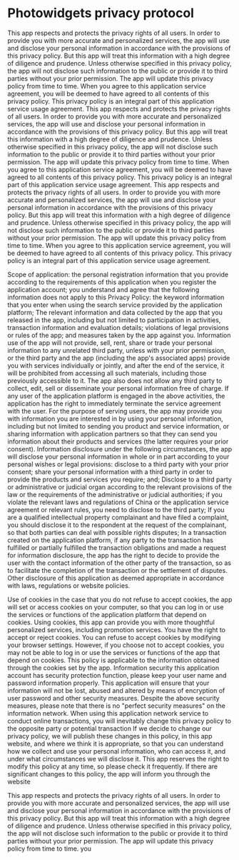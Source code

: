 # Photowidgets privacy protocol
This app respects and protects the privacy rights of all users. In order to provide you with more accurate and personalized services, the app will use and disclose your personal information in accordance with the provisions of this privacy policy. But this app will treat this information with a high degree of diligence and prudence. Unless otherwise specified in this privacy policy, the app will not disclose such information to the public or provide it to third parties without your prior permission. The app will update this privacy policy from time to time. When you agree to this application service agreement, you will be deemed to have agreed to all contents of this privacy policy. This privacy policy is an integral part of this application service usage agreement.
  This app respects and protects the privacy rights of all users. In order to provide you with more accurate and personalized services, the app will use and disclose your personal information in accordance with the provisions of this privacy policy. But this app will treat this information with a high degree of diligence and prudence. Unless otherwise specified in this privacy policy, the app will not disclose such information to the public or provide it to third parties without your prior permission. The app will update this privacy policy from time to time. When you agree to this application service agreement, you will be deemed to have agreed to all contents of this privacy policy. This privacy policy is an integral part of this application service usage agreement.
 This app respects and protects the privacy rights of all users. In order to provide you with more accurate and personalized services, the app will use and disclose your personal information in accordance with the provisions of this privacy policy. But this app will treat this information with a high degree of diligence and prudence. Unless otherwise specified in this privacy policy, the app will not disclose such information to the public or provide it to third parties without your prior permission. The app will update this privacy policy from time to time. When you agree to this application service agreement, you will be deemed to have agreed to all contents of this privacy policy. This privacy policy is an integral part of this application service usage agreement.

Scope of application: the personal registration information that you provide according to the requirements of this application when you register the application account; you understand and agree that the following information does not apply to this Privacy Policy: the keyword information that you enter when using the search service provided by the application platform; The relevant information and data collected by the app that you released in the app, including but not limited to participation in activities, transaction information and evaluation details; violations of legal provisions or rules of the app; and measures taken by the app against you. Information use of the app will not provide, sell, rent, share or trade your personal information to any unrelated third party, unless with your prior permission, or the third party and the app (including the app's associated apps) provide you with services individually or jointly, and after the end of the service, it will be prohibited from accessing all such materials, including those previously accessible to it. The app also does not allow any third party to collect, edit, sell or disseminate your personal information free of charge. If any user of the application platform is engaged in the above activities, the application has the right to immediately terminate the service agreement with the user. For the purpose of serving users, the app may provide you with information you are interested in by using your personal information, including but not limited to sending you product and service information, or sharing information with application partners so that they can send you information about their products and services (the latter requires your prior consent). Information disclosure under the following circumstances, the app will disclose your personal information in whole or in part according to your personal wishes or legal provisions: disclose to a third party with your prior consent; share your personal information with a third party in order to provide the products and services you require; and; Disclose to a third party or administrative or judicial organ according to the relevant provisions of the law or the requirements of the administrative or judicial authorities; if you violate the relevant laws and regulations of China or the application service agreement or relevant rules, you need to disclose to the third party; If you are a qualified intellectual property complainant and have filed a complaint, you should disclose it to the respondent at the request of the complainant, so that both parties can deal with possible rights disputes; In a transaction created on the application platform, if any party to the transaction has fulfilled or partially fulfilled the transaction obligations and made a request for information disclosure, the app has the right to decide to provide the user with the contact information of the other party of the transaction, so as to facilitate the completion of the transaction or the settlement of disputes. Other disclosure of this application as deemed appropriate in accordance with laws, regulations or website policies.

Use of cookies in the case that you do not refuse to accept cookies, the app will set or access cookies on your computer, so that you can log in or use the services or functions of the application platform that depend on cookies. Using cookies, this app can provide you with more thoughtful personalized services, including promotion services. You have the right to accept or reject cookies. You can refuse to accept cookies by modifying your browser settings. However, if you choose not to accept cookies, you may not be able to log in or use the services or functions of the app that depend on cookies. This policy is applicable to the information obtained through the cookies set by the app. Information security this application account has security protection function, please keep your user name and password information properly. This application will ensure that your information will not be lost, abused and altered by means of encryption of user password and other security measures. Despite the above security measures, please note that there is no "perfect security measures" on the information network. When using this application network service to conduct online transactions, you will inevitably change this privacy policy to the opposite party or potential transaction If we decide to change our privacy policy, we will publish these changes in this policy, in this app website, and where we think it is appropriate, so that you can understand how we collect and use your personal information, who can access it, and under what circumstances we will disclose it. This app reserves the right to modify this policy at any time, so please check it frequently. If there are significant changes to this policy, the app will inform you through the website

This app respects and protects the privacy rights of all users. In order to provide you with more accurate and personalized services, the app will use and disclose your personal information in accordance with the provisions of this privacy policy. But this app will treat this information with a high degree of diligence and prudence. Unless otherwise specified in this privacy policy, the app will not disclose such information to the public or provide it to third parties without your prior permission. The app will update this privacy policy from time to time. you

